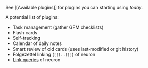 See [[Available plugins]] for plugins you can starting using *today*.

A potential list of plugins:

- Task management (gather GFM checklists)
- Flash cards
- Self-tracking
- Calendar of daily notes
- Smart review of old cards (uses last-modified or git history)
- Folgezettel linking (`[[[..]]]`) of neuron
- [Link queries](https://neuron.zettel.page/link-query.html) of neuron

